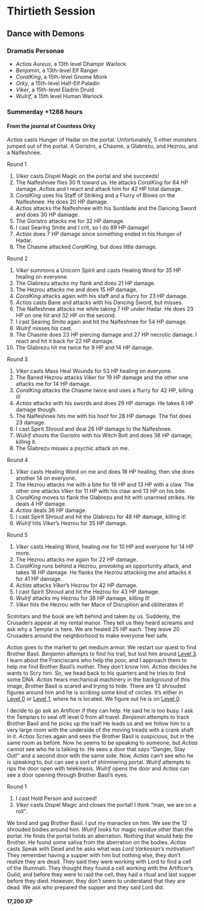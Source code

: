 # Thirtieth Session

## Dance with Demons

### Dramatis Personae

- *Actias Aureus*, a 13th level Dhampir Warlock
- *Benjamin*, a 13th-level Elf Ranger
- *CoralKing*, a 15th-level Gnome Monk
- *Orky*, a 15th-level Half-Elf Paladin
- *Viker*, a 15th-level Eladrin Druid
- *Wulrif*, a 15th level Human Warlock

### Summerday +1288 hours

#### From the journal of Countess Orky

*Actias* casts Hunger of Hadar on the portal. Unfortunately, 5 other monsters jumped out of the portal. A Goristro, a Chasme, a Glabrezu, and Hezrou, and a Nalfeshnee.

Round 1

1. *Viker* casts Dispel Magic on the portal and she succeeds!
2. The Nalfeshnee flies 30 ft toward us. He attacks *CoralKing* for 64 HP damage. *Actias* and I react and attack him for 42 HP total damage.
3. *CoralKing* uses his Staff of Striking and a Flurry of Blows on the Nalfeshnee. He does 20 HP damage.
4. *Actias* attacks the Nalfeshnee with his Sunblade and the Dancing Sword and does 30 HP damage.
5. The Goristro attacks me for 32 HP damage.
6. I cast Searing Smite and I crit, so I do 89 HP damage!
7. *Actias* does 7 HP damage since something ended in his Hunger of Hadar.
8. The Chasme attacked *CoralKing*, but does little damage.  

Round 2

1. *Viker* summons a Unicorn Spirit and casts Healing Word for 35 HP healing on everyone.
2. The Glabrezu attacks my flank and does 21 HP damage.
3. The Hezrou attacks me and does 15 HP damage.
4. *CoralKing* attacks again with his staff and a flurry for 23 HP damage.
5. *Actias* casts Bane and attacks with his Dancing Sword, but misses.
6. The Nalfeshnee attacks me while taking 7 HP under Hadar. He does 23 HP on one hit and 32 HP on the second.
7. I cast Searing Smite again and hit the Nalfeshnee for 54 HP damage.
8. *Wulrif* misses his cast.
9. The Chasme does 23 HP piercing damage and 27 HP necrotic damage. I react and hit it back for 22 HP damage.
10. The Glabrezu hit me twice for 9 HP and 14 HP damage.

Round 3

1. *Viker* casts Mass Heal Wounds for 53 HP healing on everyone.
2. The Baned Hezrou attacks *Viker* for 19 HP damage and the other one attacks me for 14 HP damage.
3. *CoralKing* attacks the Chasme twice and uses a flurry for 42 HP, killing it!
4. *Actias* attacks with his swords and does 29 HP damage. He takes 6 HP damage though.
5. The Nalfeshnee hits me with his hoof for 28 HP damage. The fist does 23 damage.
6. I cast Spirit Shroud and deal 26 HP damage to the Nalfeshnee.
7. *Wulrif* shoots the Goristro with his Witch Bolt and does 38 HP damage, killing it.
8. The Glabrezu misses a psychic attack on me.

Round 4

1. *Viker* casts Healing Word on me and does 18 HP healing, then she does another 14 on everyone.
2. The Hezrou attacks me with a bite for 19 HP and 13 HP with a claw. The other one attacks *Viker* for 11 HP with his claw and 13 HP on his bite.
3. *CoralKing* moves to flank the Glabrezu and hit with unarmed strikes. He deals 4 HP damage.
4. *Actias* deals 36 HP damage.
5. I cast Spirit Shroud and hit the Glabrezu for 48 HP damage, killing it!
6. *Wulrif* hits *Viker*’s Hezrou for 35 HP damage.

Round 5

1. *Viker* casts Healing Word, healing me for 10 HP and everyone for 14 HP more.
2. The Hezrou attacks me again for 22 HP damage.
3. *CoralKing* runs behind a Hezrou, provoking an opportunity attack, and takes 18 HP damage. He flanks the Hezrou attacking me and attacks it for 41 HP damage.
4. *Actias* attacks *Viker*’s Hezrou for 42 HP damage.
5. I cast Spirit Shroud and hit the Hezrou for 43 HP damage.
6. *Wulrif* attacks my Hezrou for 38 HP damage, killing it!
7. *Viker* hits the Hezrou with her Mace of Disruption and obliterates it!

Scimitars and the book are left behind and taken by us. Suddenly, the Crusaders appear at my rental manor. They tell us they heard screams and ask why a Templar is here. We are healed 25 HP each. They leave 20 Crusaders around the neighborhood to make everyone feel safe.

*Actias* goes to the market to get medium armor. We restart our quest to find Brother Basil. *Benjamin* attempts to find his trail, but lost him around [Level 3]. I learn about the Franciscans who help the poor, and I approach them to help me find Brother Basil’s mother. They don’t know him. *Actias* decides he wants to Scry him. So, we head back to his quarters and he tries to find some DNA. *Actias* hears mechanical machinery in the background of this image, Brother Basil is scared and trying to hide. There are 12 shrouded figures around him and he is scribing some kind of circles. It’s either in [Level 0] or [Level 1], where he is located. We figure out he is on [Level 0].

I decide to go ask an Artificer if they can help. He said he is too busy. I ask the Templars to seal off level 0 from all travel. *Benjamin* attempts to track Brother Basil and he picks up the trail! He leads us and we follow him to a very large room with the underside of the moving treads with a crank shaft in it. *Actias* Scries again and sees the Brother Basil is suspicious, but in the same room as before. Now he seems to be speaking to someone, but *Actias* cannot see who he is talking to. He sees a door that says “Danger, Stay Out!” and a second door with the same side. Now, *Actias* can’t see who he is speaking to, but can see a sort of shimmering portal. *Wulrif* attempts to rips the door open with telekinesis. *Wulrif* opens the door and *Actias* can see a door opening through Brother Basil’s eyes.

Round 1

1. I cast Hold Person and succeed!
2. *Viker* casts Dispel Magic and closes the portal! I think “man, we are on a roll”.

We bind and gag Brother Basil. I put my manacles on him. We see the 12 shrouded bodies around him. *Wulrif* looks for magic residue other than the portal. He finds the portal holds an aberration. Nothing that would help the Brother. He found some saliva from the aberration on the bodies. *Actias* casts Speak with Dead and he asks what was *Lord Varkosian’s* motivation? They remember having a supper with him but nothing else, they don’t realize they are dead. They said they were working with Lord to find a cell of the Illuminati. They thought they found a cell working with the Artificer’s Guild, and before they were to raid the cell, they had a ritual and last supper before they died. However, they don’t seem to understand that they are dead. We ask who prepared the supper and they said Lord did.

#### 17,200 XP

[Level 0]: ../background/neverwinter.md#level-0
[Level 1]: ../background/neverwinter.md#level-1
[Level 3]: ../background/neverwinter.md#level-3
